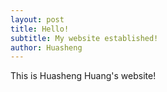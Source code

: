 ```yaml
---
layout: post
title: Hello!
subtitle: My website established!
author: Huasheng
---
```


This is Huasheng Huang's website!

